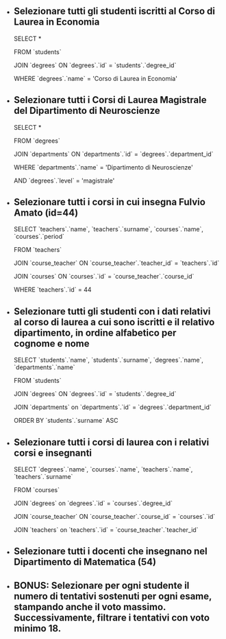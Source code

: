 - ## Selezionare tutti gli studenti iscritti al Corso di Laurea in Economia

  SELECT \*

  FROM \`students\`

  JOIN \`degrees\` ON \`degrees\`.\`id\` = \`students\`.\`degree_id\`

  WHERE \`degrees\`.\`name\` = 'Corso di Laurea in Economia'

- ## Selezionare tutti i Corsi di Laurea Magistrale del Dipartimento di Neuroscienze

  SELECT \*

  FROM \`degrees\`

  JOIN \`departments\` ON \`departments\`.\`id\` = \`degrees\`.\`department_id\`

  WHERE \`departments\`.\`name\` = 'Dipartimento di Neuroscienze'

  AND \`degrees\`.\`level\` = 'magistrale'

- ## Selezionare tutti i corsi in cui insegna Fulvio Amato (id=44)

  SELECT \`teachers\`.\`name\`, \`teachers\`.\`surname\`, \`courses\`.\`name\`, \`courses\`.\`period\`

  FROM \`teachers\`

  JOIN \`course_teacher\` ON \`course_teacher\`.\`teacher_id\` = \`teachers\`.\`id\`

  JOIN \`courses\` ON \`courses\`.\`id\` = \`course_teacher\`.\`course_id\`

  WHERE \`teachers\`.\`id\` = 44

- ## Selezionare tutti gli studenti con i dati relativi al corso di laurea a cui sono iscritti e il relativo dipartimento, in ordine alfabetico per cognome e nome

  SELECT \`students\`.\`name\`, \`students\`.\`surname\`, \`degrees\`.\`name\`, \`departments\`.\`name\`

  FROM \`students\`

  JOIN \`degrees\` ON \`degrees\`.\`id\` = \`students\`.\`degree_id\`

  JOIN \`departments\` on \`departments\`.\`id\` = \`degrees\`.\`department_id\`

  ORDER BY \`students\`.\`surname\` ASC

- ## Selezionare tutti i corsi di laurea con i relativi corsi e insegnanti

  SELECT \`degrees\`.\`name\`, \`courses\`.\`name\`, \`teachers\`.\`name\`, \`teachers\`.\`surname\`

  FROM \`courses\`

  JOIN \`degrees\` on \`degrees\`.\`id\` = \`courses\`.\`degree_id\`

  JOIN \`course_teacher\` ON \`course_teacher\`.\`course_id\` = \`courses\`.\`id\`

  JOIN \`teachers\` on \`teachers\`.\`id\` = \`course_teacher\`.\`teacher_id\`

- ## Selezionare tutti i docenti che insegnano nel Dipartimento di Matematica (54)

- ## BONUS: Selezionare per ogni studente il numero di tentativi sostenuti per ogni esame, stampando anche il voto massimo. Successivamente, filtrare i tentativi con voto minimo 18.
